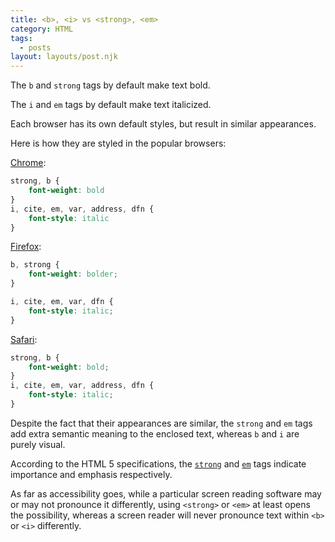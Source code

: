 ```yaml
---
title: <b>, <i> vs <strong>, <em>
category: HTML
tags:
  - posts
layout: layouts/post.njk
---
```


The `b` and `strong` tags by default make text bold.

The `i` and `em` tags by default make text italicized.

Each browser has its own default styles, but result in similar appearances.

Here is how they are styled in the popular browsers:

[Chrome](https://chromium.googlesource.com/chromium/blink/+/master/Source/core/css/html.css):

```css
strong, b {
    font-weight: bold
}
i, cite, em, var, address, dfn {
    font-style: italic
}
```

[Firefox](https://hg.mozilla.org/mozilla-central/file/tip/layout/style/res/html.css):

```css
b, strong {
    font-weight: bolder;
}

i, cite, em, var, dfn {
    font-style: italic;
}
```

[Safari](https://trac.webkit.org/browser/trunk/Source/WebCore/css/html.css):

```css
strong, b {
    font-weight: bold;
}
i, cite, em, var, address, dfn {
    font-style: italic;
}
```

Despite the fact that their appearances are similar, the `strong` and `em` tags add extra semantic meaning to the enclosed text, whereas `b` and `i` are purely visual.

According to the HTML 5 specifications, the [`strong`](https://dev.w3.org/html5/spec-LC/text-level-semantics.html#the-strong-element) and [`em`](https://dev.w3.org/html5/spec-LC/text-level-semantics.html#the-em-element) tags indicate importance and emphasis respectively.

As far as accessibility goes, while a particular screen reading software may or may not pronounce it differently, using `<strong>` or `<em>` at least opens the possibility, whereas a screen reader will never pronounce text within `<b>` or `<i>` differently.